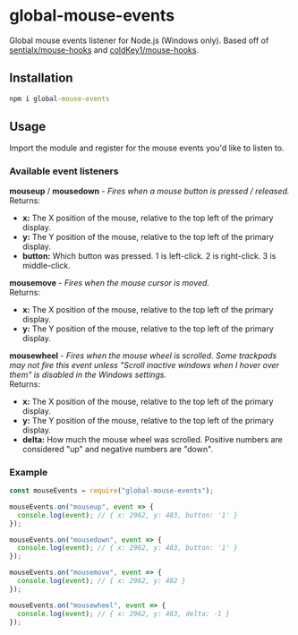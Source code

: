 # global-mouse-events

Global mouse events listener for Node.js (Windows only). Based off of [sentialx/mouse-hooks](https://github.com/sentialx/mouse-hooks) and [coldKey1/mouse-hooks](https://github.com/coldKey1/mouse-hooks).

## Installation

```cmd
npm i global-mouse-events
```

## Usage
Import the module and register for the mouse events you'd like to listen to.

### Available event listeners

**mouseup** / **mousedown** - *Fires when a mouse button is pressed / released.*\
Returns:
- **x:** The X position of the mouse, relative to the top left of the primary display.
- **y:** The Y position of the mouse, relative to the top left of the primary display.
- **button:** Which button was pressed. 1 is left-click. 2 is right-click. 3 is middle-click.

**mousemove** - *Fires when the mouse cursor is moved.*\
Returns:
- **x:** The X position of the mouse, relative to the top left of the primary display.
- **y:** The Y position of the mouse, relative to the top left of the primary display.

**mousewheel** - *Fires when the mouse wheel is scrolled. Some trackpads may not fire this event unless "Scroll inactive windows when I hover over them" is disabled in the Windows settings.*\
Returns:
- **x:** The X position of the mouse, relative to the top left of the primary display.
- **y:** The Y position of the mouse, relative to the top left of the primary display.
- **delta:** How much the mouse wheel was scrolled. Positive numbers are considered "up" and negative numbers are "down".

### Example

```js
const mouseEvents = require("global-mouse-events");

mouseEvents.on("mouseup", event => {
  console.log(event); // { x: 2962, y: 483, button: '1' }
});

mouseEvents.on("mousedown", event => {
  console.log(event); // { x: 2962, y: 483, button: '1' }
});

mouseEvents.on("mousemove", event => {
  console.log(event); // { x: 2962, y: 482 }
});

mouseEvents.on("mousewheel", event => {
  console.log(event); // { x: 2962, y: 483, delta: -1 }
});
```
